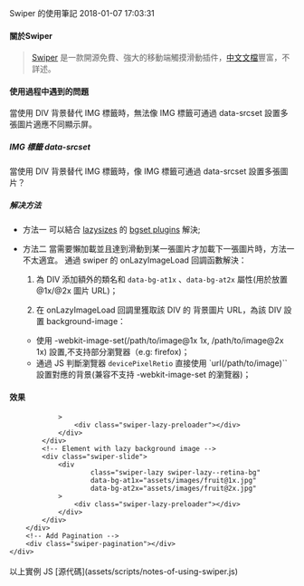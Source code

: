 Swiper 的使用筆記
2018-01-07 17:03:31

#### 關於Swiper
>  [Swiper](https://github.com/nolimits4web/Swiper) 是一款開源免費、強大的移動端觸摸滑動插件，[中文文檔](http://www.swiper.com.cn/)豐富，不詳述。

  
#### 使用過程中遇到的問題
當使用 DIV 背景替代 IMG 標籤時，無法像 IMG 標籤可通過 data-srcset 設置多張圖片適應不同顯示屏。
  
##### IMG 標籤 data-srcset
當使用 DIV 背景替代 IMG 標籤時，像 IMG 標籤可通過 data-srcset 設置多張圖片？
  
##### 解决方法
  
- 方法一
可以結合 [lazysizes](https://github.com/aFarkas/lazysizes) 的 [bgset plugins](https://github.com/aFarkas/lazysizes/tree/gh-pages/plugins/bgset) 解決;
  
- 方法二
當需要懶加載並且達到滑動到某一張圖片才加載下一張圖片時，方法一不太適宜。
通過 swiper 的 onLazyImageLoad 回調函數解決：

  1. 為 DIV 添加額外的類名和 `data-bg-at1x` 、`data-bg-at2x` 屬性(用於放置@1x/@2x 圖片 URL)；

  2. 在 onLazyImageLoad 回調里獲取該 DIV 的 背景圖片 URL，為該 DIV 設置 background-image：
    - 使用 -webkit-image-set(/path/to/image@1x 1x, /path/to/image@2x 1x) 設置,不支持部分瀏覽器（e.g: firefox)；
    - 通過 JS 判斷瀏覽器 `devicePixelRetio` 直接使用 `url(/path/to/image)`` 設置對應的背景(兼容不支持 -webkit-image-set 的瀏覽器)；
  
#### 效果

<!--EXAMPLE CODE BEGIN -->
<div class="example">
    <!-- Swiper -->
    <div class="exampler__swiper swiper-container">
        <div class="swiper-wrapper">
            <!-- Lazy image -->
            <div class="swiper-slide">
                <img
                        data-src="assets/images/blueberries@1x.jpg"
                        data-srcset="assets/images/blueberries@1x.jpg 1x,
                            assets/images/blueberries@2x.jpg 2x
                        class="swiper-lazy">
                <div class="swiper-lazy-preloader"></div>
            </div>
            <!-- Lazy image with srscet-->
            <div class="swiper-slide">
                <img
                        data-src="assets/images/coffee@1x.jpg"
                        data-srcset="iassets/images/coffee@1x.jpg 1x,
                            assets/images/coffee@2x.jpg 2x
                        class="swiper-lazy">
                <div class="swiper-lazy-preloader"></div>
            </div>
            <!-- Element with lazy background image -->
            <div class="swiper-slide">
                <div
                        class="swiper-lazy"
                        data-background="assets/images/pet@1x.jpg"

                >
                    <div class="swiper-lazy-preloader"></div>
                </div>
            </div>
            <!-- Element with lazy background image -->
            <div class="swiper-slide">
                <div
                        class="swiper-lazy swiper-lazy--retina-bg"
                        data-bg-at1x="assets/images/fruit@1x.jpg"
                        data-bg-at2x="assets/images/fruit@2x.jpg"
                >
                    <div class="swiper-lazy-preloader"></div>
                </div>
            </div>
        </div>
        <!-- Add Pagination -->
        <div class="swiper-pagination"></div>
    </div>
</div>
<script src="assets/scripts/jquery.min.js"></script>
<script src="assets/scripts/swiper.jquery.js"></script>
<link rel="stylesheet" href="assets/styles/notes-of-using-swiper.css">
<script type="text/javascript" src="assets/scripts/notes-of-using-swiper.js">
</script>
<!--END-->

<br/>
以上實例 JS [源代碼](assets/scripts/notes-of-using-swiper.js)